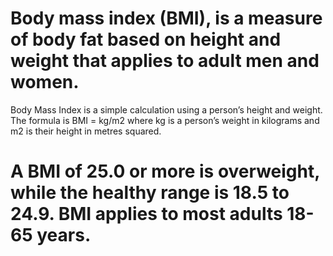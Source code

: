 
# Body mass index (BMI), is a measure of body fat based on height and weight that applies to adult men and women.
Body Mass Index is a simple calculation using a person’s height and weight. 
The formula is BMI = kg/m2 where kg is a person’s weight in kilograms and m2 is their height in metres squared.

# A BMI of 25.0 or more is overweight, while the healthy range is 18.5 to 24.9. BMI applies to most adults 18-65 years.
